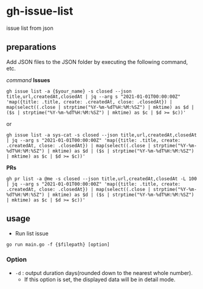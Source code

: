 # gh-issue-list
issue list from json

## preparations

Add JSON files to the JSON folder by executing the following command, etc.

_command_
**Issues**

```
gh issue list -a {$your_name} -s closed --json title,url,createdAt,closedAt | jq --arg s "2021-01-01T00:00:00Z" 'map({title: .title, create: .createdAt, close: .closedAt}) | map(select((.close | strptime("%Y-%m-%dT%H:%M:%SZ") | mktime) as $d | ($s | strptime("%Y-%m-%dT%H:%M:%SZ") | mktime) as $c | $d >= $c))'
```
or
```
gh issue list -a sys-cat -s closed --json title,url,createdAt,closedAt | jq --arg s "2021-01-01T00:00:00Z" 'map({title: .title, create: .createdAt, close: .closedAt}) | map(select((.close | strptime("%Y-%m-%dT%H:%M:%SZ") | mktime) as $d | ($s | strptime("%Y-%m-%dT%H:%M:%SZ") | mktime) as $c | $d >= $c))'
```

**PRs**
```
gh pr list -a @me -s closed --json title,url,createdAt,closedAt -L 100 | jq --arg s "2021-01-01T00:00:00Z" 'map({title: .title, create: .createdAt, close: .closedAt}) | map(select((.close | strptime("%Y-%m-%dT%H:%M:%SZ") | mktime) as $d | ($s | strptime("%Y-%m-%dT%H:%M:%SZ") | mktime) as $c | $d >= $c))'
```

## usage

- Run list issue

`go run main.go -f {$filepath} [option]`

### Option

- `-d` : output duration days(rounded down to the nearest whole number).
    - If this option is set, the displayed data will be in detail mode.
